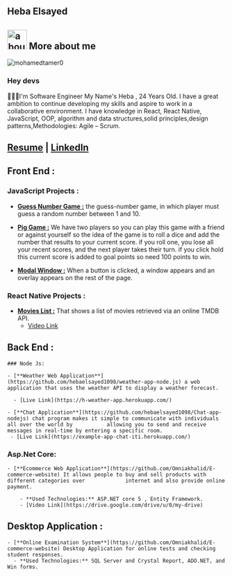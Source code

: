 ## Heba Elsayed 

## <img width="45" alt="about" src="https://raw.github.com/elizarov/elizarov/master/about.png"> More about me

<!-- <img src="https://github.com/TheDudeThatCode/TheDudeThatCode/raw/master/Assets/Hi.gif" width="29px" style="max-width: 100%;"> -->
<p align="left"> <img src="https://komarev.com/ghpvc/?username=mohamedtamer0&label=Profile%20views&color=0e75b6&style=flat" alt="mohamedtamer0" /> </p>

### Hey devs

👨🏼‍💻I'm Software Engineer My Name's Heba , 24 Years Old. I have a great ambition to continue developing my skills and aspire to work in a collaborative environment. I have knowledge in React, React Native, JavaScript, OOP, algorithm and data structures,solid principles,design patterns,Methodologies: Agile – Scrum.

## [Resume](https://drive.google.com/drive/u/0/folders/14i-Xb0jyAfWu57fFMpMbS9LT0XraneEg) | [LinkedIn](https://www.linkedin.com/in/heba-el-sayed/)

## Front End :

### JavaScript Projects :

   - [**Guess Number Game :**](https://github.com/hebaelsayed1098/Guess-My-Number) the guess-number game, in which player must guess a random number between 1 and 10.

   - [**Pig Game :**](https://github.com/hebaelsayed1098/Modal-Javascript) We have two players so you can play this game with a friend or against yourself so the idea     of the game is to roll a dice and add the number that results to your current score. if you roll one, you lose all your recent scores, and the next player takes       their turn. if you click hold this current score is added to goal points so need 100 points to win.

  - [**Modal Window :**](https://github.com/hebaelsayed1098/Modal-Javascript) When a button is clicked, a window appears and an overlay appears on the rest of the         page.

### React Native Projects :

  - [**Movies List :**](https://github.com/hebaelsayed1098/TMDB-APP-React-Native) That shows a list of movies retrieved via an online TMDB API.
    - [Video Link](https://drive.google.com/drive/u/0/my-drive)

## Back End :

    ### Node Js:

    - [**Weather Web Application**](https://github.com/hebaelsayed1098/weather-app-node.js) a web application that uses the weather API to display a weather forecast.

      - [Live Link](https://h-weather-app.herokuapp.com/)

    - [**Chat Application**](https://github.com/hebaelsayed1098/Chat-app-nodejs) chat program makes it simple to communicate with individuals all over the world by           allowing you to send and receive messages in real-time by entering a specific room.
     - [Live Link](https://example-app-chat-iti.herokuapp.com/)

### Asp.Net Core:

    - [**Ecommerce Web Application**](https://github.com/Omniakhalid/E-commerce-website) It allows people to buy and sell products with different categories over             internet and also provide online payment.

        - **Used Technologies:** ASP.NET core 5 , Entity Framework.
        - [Video Link](https://drive.google.com/drive/u/0/my-drive)

## Desktop Application :

    - [**Online Examination System**](https://github.com/Omniakhalid/E-commerce-website) Desktop Application for online tests and checking student responses.
      - **Used Technologies:** SQL Server and Crystal Report, ADO.NET, and Win forms.
